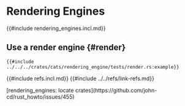 # Rendering Engines

{{#include rendering_engines.incl.md}}

## Use a render engine {#render}

```rust,editable
{{#include ../../../crates/cats/rendering_engine/tests/render.rs:example}}
```

{{#include refs.incl.md}}
{{#include ../../refs/link-refs.md}}

<div class="hidden">
[rendering_engines: locate crates](https://github.com/john-cd/rust_howto/issues/455)

</div>

